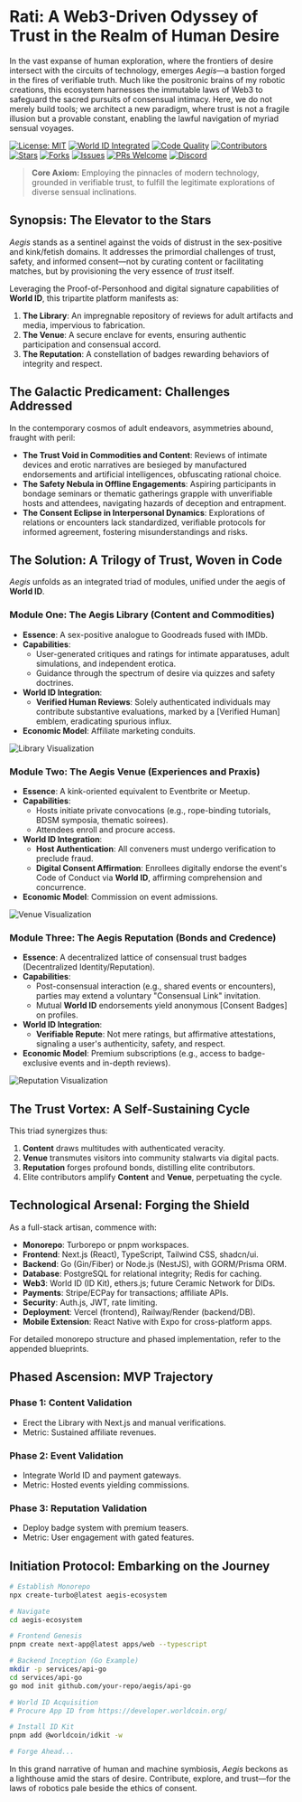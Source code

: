 # Rati: A Web3-Driven Odyssey of Trust in the Realm of Human Desire


In the vast expanse of human exploration, where the frontiers of desire intersect with the circuits of technology, emerges *Aegis*—a bastion forged in the fires of verifiable truth. Much like the positronic brains of my robotic creations, this ecosystem harnesses the immutable laws of Web3 to safeguard the sacred pursuits of consensual intimacy. Here, we do not merely build tools; we architect a new paradigm, where trust is not a fragile illusion but a provable constant, enabling the lawful navigation of myriad sensual voyages.

[![License: MIT](https://img.shields.io/badge/License-MIT-yellow.svg)](https://opensource.org/licenses/MIT)
[![World ID Integrated](https://img.shields.io/badge/World%20ID-Integrated-blueviolet.svg)](https://developer.worldcoin.org/)
[![Code Quality](https://img.shields.io/codefactor/grade/github/your-repo/aegis?label=Code%20Quality)](https://www.codefactor.io/repository/github/your-repo/aegis)
[![Contributors](https://img.shields.io/github/contributors/your-repo/aegis.svg)](https://github.com/your-repo/aegis/graphs/contributors)
[![Stars](https://img.shields.io/github/stars/your-repo/aegis?style=social)](https://github.com/your-repo/aegis)
[![Forks](https://img.shields.io/github/forks/your-repo/aegis?style=social)](https://github.com/your-repo/aegis/network/members)
[![Issues](https://img.shields.io/github/issues/your-repo/aegis.svg)](https://github.com/your-repo/aegis/issues)
[![PRs Welcome](https://img.shields.io/badge/PRs-welcome-brightgreen.svg)](https://github.com/your-repo/aegis/pulls)
[![Discord](https://img.shields.io/discord/your-discord-id?color=7289DA&logo=discord&logoColor=white&label=Discord)](https://discord.gg/your-invite)

> **Core Axiom:** Employing the pinnacles of modern technology, grounded in verifiable trust, to fulfill the legitimate explorations of diverse sensual inclinations.

## Synopsis: The Elevator to the Stars

*Aegis* stands as a sentinel against the voids of distrust in the sex-positive and kink/fetish domains. It addresses the primordial challenges of trust, safety, and informed consent—not by curating content or facilitating matches, but by provisioning the very essence of *trust* itself.

Leveraging the Proof-of-Personhood and digital signature capabilities of **World ID**, this tripartite platform manifests as:

1. **The Library**: An impregnable repository of reviews for adult artifacts and media, impervious to fabrication.
2. **The Venue**: A secure enclave for events, ensuring authentic participation and consensual accord.
3. **The Reputation**: A constellation of badges rewarding behaviors of integrity and respect.

## The Galactic Predicament: Challenges Addressed

In the contemporary cosmos of adult endeavors, asymmetries abound, fraught with peril:

- **The Trust Void in Commodities and Content**: Reviews of intimate devices and erotic narratives are besieged by manufactured endorsements and artificial intelligences, obfuscating rational choice.
- **The Safety Nebula in Offline Engagements**: Aspiring participants in bondage seminars or thematic gatherings grapple with unverifiable hosts and attendees, navigating hazards of deception and entrapment.
- **The Consent Eclipse in Interpersonal Dynamics**: Explorations of relations or encounters lack standardized, verifiable protocols for informed agreement, fostering misunderstandings and risks.

## The Solution: A Trilogy of Trust, Woven in Code

*Aegis* unfolds as an integrated triad of modules, unified under the aegis of **World ID**.

### Module One: The Aegis Library (Content and Commodities)

- **Essence**: A sex-positive analogue to Goodreads fused with IMDb.
- **Capabilities**:
  - User-generated critiques and ratings for intimate apparatuses, adult simulations, and independent erotica.
  - Guidance through the spectrum of desire via quizzes and safety doctrines.
- **World ID Integration**:
  - **Verified Human Reviews**: Solely authenticated individuals may contribute substantive evaluations, marked by a [Verified Human] emblem, eradicating spurious influx.
- **Economic Model**: Affiliate marketing conduits.

![Library Visualization](https://via.placeholder.com/600x300?text=The+Aegis+Library:+Archives+of+Authentic+Insight) <!-- Conceptual diagram of review flows -->

### Module Two: The Aegis Venue (Experiences and Praxis)

- **Essence**: A kink-oriented equivalent to Eventbrite or Meetup.
- **Capabilities**:
  - Hosts initiate private convocations (e.g., rope-binding tutorials, BDSM symposia, thematic soirees).
  - Attendees enroll and procure access.
- **World ID Integration**:
  - **Host Authentication**: All conveners must undergo verification to preclude fraud.
  - **Digital Consent Affirmation**: Enrollees digitally endorse the event's Code of Conduct via **World ID**, affirming comprehension and concurrence.
- **Economic Model**: Commission on event admissions.

![Venue Visualization](https://via.placeholder.com/600x300?text=The+Aegis+Venue:+Sanctuaries+of+Secure+Assembly) <!-- Event timeline graphic -->

### Module Three: The Aegis Reputation (Bonds and Credence)

- **Essence**: A decentralized lattice of consensual trust badges (Decentralized Identity/Reputation).
- **Capabilities**:
  - Post-consensual interaction (e.g., shared events or encounters), parties may extend a voluntary "Consensual Link" invitation.
  - Mutual **World ID** endorsements yield anonymous [Consent Badges] on profiles.
- **World ID Integration**:
  - **Verifiable Repute**: Not mere ratings, but affirmative attestations, signaling a user's authenticity, safety, and respect.
- **Economic Model**: Premium subscriptions (e.g., access to badge-exclusive events and in-depth reviews).

![Reputation Visualization](https://via.placeholder.com/600x300?text=The+Aegis+Reputation:+Constellations+of+Trust) <!-- Badge network illustration -->

## The Trust Vortex: A Self-Sustaining Cycle

This triad synergizes thus:

1. **Content** draws multitudes with authenticated veracity.
2. **Venue** transmutes visitors into community stalwarts via digital pacts.
3. **Reputation** forges profound bonds, distilling elite contributors.
4. Elite contributors amplify **Content** and **Venue**, perpetuating the cycle.

## Technological Arsenal: Forging the Shield

As a full-stack artisan, commence with:

- **Monorepo**: Turborepo or pnpm workspaces.
- **Frontend**: Next.js (React), TypeScript, Tailwind CSS, shadcn/ui.
- **Backend**: Go (Gin/Fiber) or Node.js (NestJS), with GORM/Prisma ORM.
- **Database**: PostgreSQL for relational integrity; Redis for caching.
- **Web3**: World ID (ID Kit), ethers.js; future Ceramic Network for DIDs.
- **Payments**: Stripe/ECPay for transactions; affiliate APIs.
- **Security**: Auth.js, JWT, rate limiting.
- **Deployment**: Vercel (frontend), Railway/Render (backend/DB).
- **Mobile Extension**: React Native with Expo for cross-platform apps.

For detailed monorepo structure and phased implementation, refer to the appended blueprints.

## Phased Ascension: MVP Trajectory

### Phase 1: Content Validation
- Erect the Library with Next.js and manual verifications.
- Metric: Sustained affiliate revenues.

### Phase 2: Event Validation
- Integrate World ID and payment gateways.
- Metric: Hosted events yielding commissions.

### Phase 3: Reputation Validation
- Deploy badge system with premium teasers.
- Metric: User engagement with gated features.

## Initiation Protocol: Embarking on the Journey

```bash
# Establish Monorepo
npx create-turbo@latest aegis-ecosystem

# Navigate
cd aegis-ecosystem

# Frontend Genesis
pnpm create next-app@latest apps/web --typescript

# Backend Inception (Go Example)
mkdir -p services/api-go
cd services/api-go
go mod init github.com/your-repo/aegis/api-go

# World ID Acquisition
# Procure App ID from https://developer.worldcoin.org/

# Install ID Kit
pnpm add @worldcoin/idkit -w

# Forge Ahead...
```

In this grand narrative of human and machine symbiosis, *Aegis* beckons as a lighthouse amid the stars of desire. Contribute, explore, and trust—for the laws of robotics pale beside the ethics of consent.

